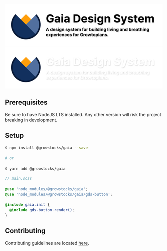 ![Gaia Logo Light Mode](https://raw.githubusercontent.com/GrowStocks/gaia/main/media/gds-logo-light.svg?sanitize=true#gh-light-mode-only)
![Gaia Logo Dark Mode](https://raw.githubusercontent.com/GrowStocks/gaia/main/media/gds-logo-dark.svg?sanitize=true#gh-dark-mode-only)

## Prerequisites
Be sure to have NodeJS LTS installed. Any other version will risk the project breaking in development.

## Setup
```sh
$ npm install @growstocks/gaia --save

# or

$ yarn add @growstocks/gaia
```
```scss
// main.scss

@use 'node_modules/@growstocks/gaia';
@use 'node_modules/@growstocks/gaia/gds-button';

@include gaia.init {
  @include gds-button.render();
}
```

## Contributing
Contributing guidelines are located [here](https://github.com/GrowStocks/gaia/tree/main/.github/CONTRIBUTING.md).